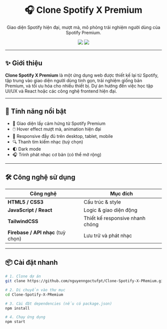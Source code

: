 <h1 align="center">🎧 Clone Spotify X Premium</h1>

<p align="center">
  Giao diện Spotify hiện đại, mượt mà, mô phỏng trải nghiệm người dùng của Spotify Premium.
</p>

<p align="center">
  <img src="https://img.shields.io/badge/status-in%20development-yellow?style=flat-square"/>
  <img src="https://img.shields.io/badge/license-MIT-blue?style=flat-square"/>
</p>

---

## ✨ Giới thiệu

**Clone Spotify X Premium** là một ứng dụng web được thiết kế lại từ Spotify, tập trung vào giao diện người dùng tinh gọn, trải nghiệm giống bản Premium, và tối ưu hóa cho nhiều thiết bị. Dự án hướng đến việc học tập UI/UX và React hoặc các công nghệ frontend hiện đại.

---

## 🚀 Tính năng nổi bật

- 🎵 Giao diện lấy cảm hứng từ Spotify Premium
- 🖱️ Hover effect mượt mà, animation hiện đại
- 📱 Responsive đầy đủ trên desktop, tablet, mobile
- 🔍 Thanh tìm kiếm nhạc (tuỳ chọn)
- 🌓 Dark mode
- 🎧 Trình phát nhạc cơ bản (có thể mở rộng)

---

## 🛠️ Công nghệ sử dụng

| Công nghệ | Mục đích |
|----------|----------|
| **HTML5 / CSS3** | Cấu trúc & style |
| **JavaScript / React** | Logic & giao diện động |
| **TailwindCSS** | Thiết kế responsive nhanh chóng |
| **Firebase / API nhạc** (tuỳ chọn) | Lưu trữ và phát nhạc |

---

## 📦 Cài đặt nhanh

```bash
# 1. Clone dự án
git clone https://github.com/nguyenngoctufpt/Clone-Spotify-X-PRemium.git

# 2. Di chuyển vào thư mục
cd Clone-Spotify-X-PRemium

# 3. Cài đặt dependencies (nếu có package.json)
npm install

# 4. Chạy ứng dụng
npm start
